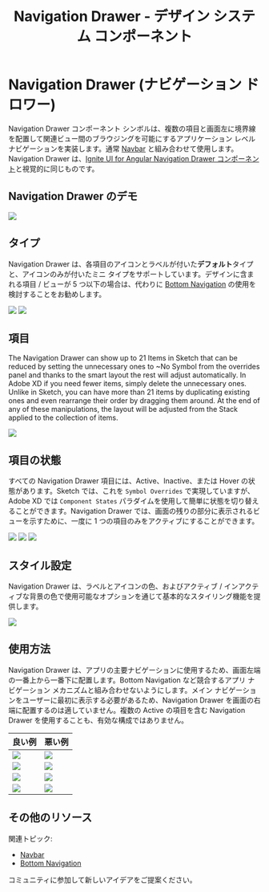 ﻿---
title: Navigation Drawer - デザイン システム コンポーネント
_description: Navigation Drawer コンポーネント シンボルは、アプリケーション レベルでシンプルおよび複雑なナビゲーションのデザインをサポートします。
_keywords: デザイン システム, デザイン システム UX, UI キット, Sketch, Ignite UI for Angular, Sketch to Angular, Angular, Angular デザイン システム, Sketch からコードをエクスポート, Angular 用のデザイン キット, Sketch HTML, Sketch to HTML, Sketch UI キット
_language: ja
---

# Navigation Drawer (ナビゲーション ドロワー)

Navigation Drawer コンポーネント シンボルは、複数の項目と画面左に境界線を配置して関連ビュー間のブラウジングを可能にするアプリケーション レベル ナビゲーションを実装します。通常 [Navbar](navbar.md) と組み合わせて使用します。Navigation Drawer は、[Ignite UI for Angular Navigation Drawer コンポーネント](https://jp.infragistics.com/products/ignite-ui-angular/angular/components/navdrawer.html)と視覚的に同じものです。

## Navigation Drawer のデモ

<img class="responsive-img" src="../images/nav-drawer_demo.png" srcset="../images/nav-drawer_demo@2x.png 2x" />

## タイプ

Navigation Drawer は、各項目のアイコンとラベルが付いた**デフォルト**タイプと、アイコンのみが付いたミニ タイプをサポートしています。デザインに含まれる項目 / ビューが 5 つ以下の場合は、代わりに [Bottom Navigation](bottom-nav.md) の使用を検討することをお勧めします。

<img class="responsive-img" src="../images/nav-drawer_default.png" srcset="../images/nav-drawer_default@2x.png 2x" />
<img class="responsive-img" src="../images/nav-drawer_mini.png" srcset="../images/nav-drawer_mini@2x.png 2x" />

## 項目

The Navigation Drawer can show up to 21 Items in Sketch that can be reduced by setting the unnecessary ones to ~No Symbol from the overrides panel and thanks to the smart layout the rest will adjust automatically. In Adobe XD if you need fewer items, simply delete the unnecessary ones. Unlike in Sketch, you can have more than 21 items by duplicating existing ones and even rearrange their order by dragging them around. At the end of any of these manipulations, the layout will be adjusted from the Stack applied to the collection of items.

<img class="responsive-img" src="../images/nav-drawer_default.png" srcset="../images/nav-drawer_default@2x.png 2x" />

## 項目の状態

すべての Navigation Drawer 項目には、Active、Inactive、または Hover の状態があります。Sketch では、これを `Symbol Overrides` で実現していますが、Adobe XD では `Component States` パラダイムを使用して簡単に状態を切り替えることができます。Navigation Drawer では、画面の残りの部分に表示されるビューを示すために、一度に 1 つの項目のみをアクティブにすることができます。

<img class="responsive-img" src="../images/nav-drawer_active.png" srcset="../images/nav-drawer_active@2x.png 2x" />
<img class="responsive-img" src="../images/nav-drawer_inactive.png" srcset="../images/nav-drawer_inactive@2x.png 2x" />
<img class="responsive-img" src="../images/nav-drawer_hover.png" srcset="../images/nav-drawer_hover@2x.png 2x" />

## スタイル設定

Navigation Drawer は、ラベルとアイコンの色、およびアクティブ / インアクティブな背景の色で使用可能なオプションを通じて基本的なスタイリング機能を提供します。

<img class="responsive-img" src="../images/nav-drawer_styling.png" srcset="../images/nav-drawer_styling@2x.png 2x" />

## 使用方法

Navigation Drawer は、アプリの主要ナビゲーションに使用するため、画面左端の一番上から一番下に配置します。Bottom Navigation など競合するアプリ ナビゲーション メカニズムと組み合わせないようにします。メイン ナビゲーションをユーザーに最初に表示する必要があるため、Navigation Drawer を画面の右端に配置するのは適していません。複数の Active の項目を含む Navigation Drawer を使用することも、有効な構成ではありません。

| 良い例                                | 悪い例                               |
| --------------------------------- | ----------------------------------- |
| <img class="responsive-img" src="../images/nav-drawer_do1.png" srcset="../images/nav-drawer_do1@2x.png 2x" /> | <img class="responsive-img" src="../images/nav-drawer_dont1.png" srcset="../images/nav-drawer_dont1@2x.png 2x" /> |
| <img class="responsive-img" src="../images/nav-drawer_do2.png" srcset="../images/nav-drawer_do2@2x.png 2x" /> | <img class="responsive-img" src="../images/nav-drawer_dont2.png" srcset="../images/nav-drawer_dont2@2x.png 2x" /> |
| <img class="responsive-img" src="../images/nav-drawer_do3.png" srcset="../images/nav-drawer_do3@2x.png 2x" /> | <img class="responsive-img" src="../images/nav-drawer_dont3.png" srcset="../images/nav-drawer_dont3@2x.png 2x" /> |
| <img class="responsive-img" src="../images/nav-drawer_do4.png" srcset="../images/nav-drawer_do4@2x.png 2x" /> | <img class="responsive-img" src="../images/nav-drawer_dont4.png" srcset="../images/nav-drawer_dont4@2x.png 2x" /> |

## その他のリソース

関連トピック:

- [Navbar](navbar.md)
- [Bottom Navigation](bottom-nav.md)
  <div class="divider--half"></div>

コミュニティに参加して新しいアイデアをご提案ください。

